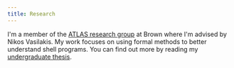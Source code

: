 ```yaml
---
title: Research
---
```


I'm a member of the [ATLAS research group](https://atlas.cs.brown.edu/) at Brown where I'm advised by Nikos Vasilakis. My work focuses on using formal methods to better understand shell programs. You can find out more by reading my [undergraduate thesis](https://drive.google.com/file/d/1GNCjBlvcHm7y81qqpyAtrOLwbjxKEiEC/view?usp=sharing). 